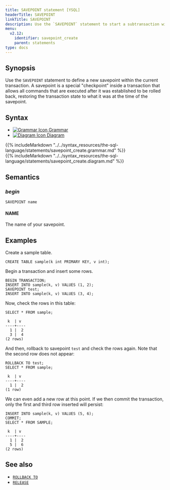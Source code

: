```yaml
---
title: SAVEPOINT statement [YSQL]
headerTitle: SAVEPOINT
linkTitle: SAVEPOINT
description: Use the `SAVEPOINT` statement to start a subtransaction within the current transaction.
menu:
  v2.12:
    identifier: savepoint_create
    parent: statements
type: docs
---
```


## Synopsis

Use the `SAVEPOINT` statement to define a new savepoint within the current transaction. A savepoint is a special "checkpoint" inside a transaction that allows all commands that are executed after it was established to be rolled back, restoring the transaction state to what it was at the time of the savepoint.

## Syntax

<ul class="nav nav-tabs nav-tabs-yb">
  <li >
    <a href="#grammar" class="nav-link active" id="grammar-tab" data-toggle="tab" role="tab" aria-controls="grammar" aria-selected="true">
      <img src="/icons/file-lines.svg" alt="Grammar Icon">
      Grammar
    </a>
  </li>
  <li>
    <a href="#diagram" class="nav-link" id="diagram-tab" data-toggle="tab" role="tab" aria-controls="diagram" aria-selected="false">
      <img src="/icons/diagram.svg" alt="Diagram Icon">
      Diagram
    </a>
  </li>
</ul>

<div class="tab-content">
  <div id="grammar" class="tab-pane fade show active" role="tabpanel" aria-labelledby="grammar-tab">
  {{% includeMarkdown "../../syntax_resources/the-sql-language/statements/savepoint_create.grammar.md" %}}
  </div>
  <div id="diagram" class="tab-pane fade" role="tabpanel" aria-labelledby="diagram-tab">
  {{% includeMarkdown "../../syntax_resources/the-sql-language/statements/savepoint_create.diagram.md" %}}
  </div>
</div>

## Semantics

### *begin*

```plpgsql
SAVEPOINT name
```

#### NAME

The name of your savepoint.

## Examples

Create a sample table.

```plpgsql
CREATE TABLE sample(k int PRIMARY KEY, v int);
```

Begin a transaction and insert some rows.

```plpgsql
BEGIN TRANSACTION;
INSERT INTO sample(k, v) VALUES (1, 2);
SAVEPOINT test;
INSERT INTO sample(k, v) VALUES (3, 4);
```

Now, check the rows in this table:

```plpgsql
SELECT * FROM sample;
```

```output
 k  | v
----+----
  1 |  2
  3 |  4
(2 rows)
```

And then, rollback to savepoint `test` and check the rows again. Note that the second row does not appear:

```plpgsql
ROLLBACK TO test;
SELECT * FROM sample;
```

```output
 k  | v
----+----
  1 |  2
(1 row)
```

We can even add a new row at this point. If we then commit the transaction, only the first and third row inserted will persist:

```plpgsql
INSERT INTO sample(k, v) VALUES (5, 6);
COMMIT;
SELECT * FROM SAMPLE;
```

```output
 k  | v
----+----
  1 |  2
  5 |  6
(2 rows)
```

## See also

- [`ROLLBACK TO`](../savepoint_rollback)
- [`RELEASE`](../savepoint_release)
